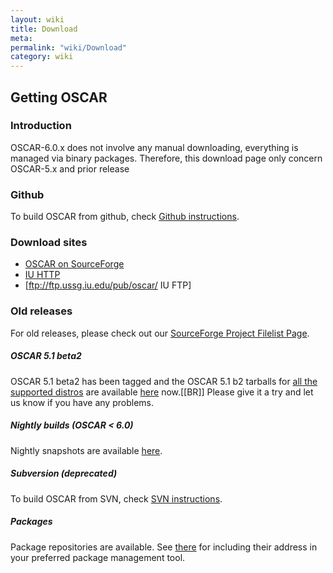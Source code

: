 ```yaml
---
layout: wiki
title: Download
meta: 
permalink: "wiki/Download"
category: wiki
---
```

<!-- Name: Download -->
<!-- Version: 9 -->
<!-- Author: valleegr -->

## Getting OSCAR

### Introduction

OSCAR-6.0.x does not involve any manual downloading, everything is managed via binary packages. Therefore, this download page only concern OSCAR-5.x and prior release

### Github
To build OSCAR from github, check [Github instructions](Githubinstructions).

### Download sites

 * [OSCAR on SourceForge](http://sourceforge.net/project/showfiles.php?group_id=9368)
 * [IU HTTP](http://ftp.ussg.iu.edu/oscar)
 * [ftp://ftp.ussg.iu.edu/pub/oscar/ IU FTP]

### Old releases

For old releases, please check out our [SourceForge Project Filelist Page](http://sourceforge.net/project/showfiles.php?group_id=9368).

##### OSCAR 5.1 beta2
OSCAR 5.1 beta2 has been tagged and the OSCAR 5.1 b2 tarballs for [all the supported distros](DistroSupport) are available [here](http://svn.oscar.openclustergroup.org/php/download.php?d_name=beta) now.[[BR]]
Please give it a try and let us know if you have any problems.


##### Nightly builds (OSCAR < 6.0)

Nightly snapshots are available [here](http://svn.oscar.openclustergroup.org/php/download.php?d_name=nightly).

##### Subversion (deprecated)

To build OSCAR from SVN, check [SVN instructions](SVNinstructions).

##### Packages

Package repositories are available. See [there](repoTesting) for including their address in your preferred package management tool.
